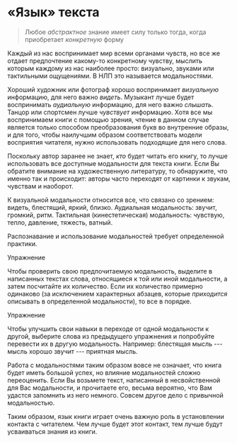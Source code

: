 
# «Язык» текста

> Любое *абстрактное* знание имеет силу только тогда, когда приобретает
> *конкретную* форму

Каждый из нас воспринимает мир всеми органами чувств, но все же отдает
предпочтение какому-то конкретному чувству, мыслить которым каждому из
нас наиболее просто: визуально, звуками или тактильными ощущениями.  В
НЛП это называется модальностями.

Хороший художник или фотограф хорошо воспринимает *визуальную*
информацию, для него важно *видеть*.  Музыкант лучше будет
воспринимать *аудиальную* информацию, для него важно *слышать*.
Танцор или спортсмен лучше *чувствует* информацию.  Хотя все мы
воспринимаем книги с помощью зрения, чтение в данном случае является
только способом преобразования букв во внутренние образы, и для того,
чтобы наилучшим образом соответствовать модели восприятия читателя,
нужно использовать подходящие для него слова.

Поскольку автор заранее не знает, *кто* будет читать его книгу, то
лучше использовать все доступные модальности для текста книги.  Если
Вы обратите внимание на художественную литературу, то обнаружите, что
именно так и происходит: авторы часто переходят от картинки к звукам,
чувствам и наоборот.

К визуальной модальности относится все, что связано со зрением:
видеть, блестящий, яркий, близко.  Аудиальная модальность: звучит,
громкий, ритм.  Тактильная (кинестетическая) модальность: чувствую,
тепло, давление, тяжесть, ватный.

Распознавание и использование модальностей требует определенной
практики.

Упражнение

Чтобы проверить свою предпочитаемую модальность, выделите в написанных
текстах слова, относящиеся к той или иной модальности, а затем
посчитайте их количество.  Если их количество примерно одинаково (за
исключением характерных абзацев, которые *приходится* описывать в
определенной модальности), то все в порядке.

Упражнение

Чтобы улучшить свои навыки в переходе от одной модальности к другой,
выберите слова из предыдущего упражнения и попробуйте перевести их в
другую модальность.  Например: блестящая мысль --- мысль хорошо звучит
--- приятная мысль.

Работа с модальностями таким образом вовсе не означает, что книга
будет иметь большой успех, но влияние модальностей сложно переоценить.
Если Вы возьмете текст, написанный в несвойственной для Вас
модальности, и прочитаете его, весьма вероятно, что Вам удастся
запомнить из него немного.  Совсем другое дело с привычной
модальностью.

Таким образом, язык книги играет очень важную роль в установлении
контакта с читателем.  Чем лучше будет этот контакт, тем лучше будут
усваиваться знания из книги.

